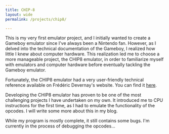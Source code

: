 ```yaml
---
title: CHIP-8
layout: wide
permalink: /projects/chip8/

---
```


This is my very first emulator project, and I initially wanted to create a Gameboy emulator since I've always been a Nintendo fan. However, as I delved into the technical documentation of the Gameboy, I realized how little I knew about computer hardware. This realization led me to choose a more manageable project, the CHIP8 emulator, in order to familiarize myself with emulators and computer hardware before eventually tackling the Gameboy emulator.

Fortunately, the CHIP8 emulator had a very user-friendly technical reference available on Frédéric Devernay's website. You can find it <a href="http://devernay.free.fr/hacks/chip8/C8TECH10.HTM"> here</a>.

Developing the CHIP8 emulator has proven to be one of the most challenging projects I have undertaken on my own. It introduced me to CPU instructions for the first time, as I had to emulate the functionality of the opcodes. I will write some more about this in my blog.

While my program is mostly complete, it still contains some bugs. I'm currently in the process of debugging the opcodes...